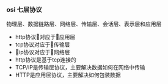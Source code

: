 ### osi 七层协议
物理层、数据链路层、网络层、传输层、会话层、表示层和应用层    
-   http协议对应于应用层  
-   tcp协议对应于传输层  
-   ip协议对应于网络层
-   http协议是基于tcp连接的
-    TCP/IP是传输层协议，主要解决数据如何在网络中传输  
-   HTTP是应用层协议，主要解决如何包装数据  


